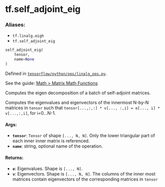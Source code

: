 <div itemscope itemtype="http://developers.google.com/ReferenceObject">
<meta itemprop="name" content="tf.self_adjoint_eig" />
</div>

# tf.self_adjoint_eig

### Aliases:

* `tf.linalg.eigh`
* `tf.self_adjoint_eig`

``` python
self_adjoint_eig(
    tensor,
    name=None
)
```



Defined in [`tensorflow/python/ops/linalg_ops.py`](https://www.tensorflow.org/code/tensorflow/python/ops/linalg_ops.py).

See the guide: [Math > Matrix Math Functions](../../../api_guides/python/math_ops.md#Matrix_Math_Functions)

Computes the eigen decomposition of a batch of self-adjoint matrices.

Computes the eigenvalues and eigenvectors of the innermost N-by-N matrices
in `tensor` such that
`tensor[...,:,:] * v[..., :,i] = e[..., i] * v[...,:,i]`, for i=0...N-1.

#### Args:

* <b>`tensor`</b>: `Tensor` of shape `[..., N, N]`. Only the lower triangular part of
    each inner inner matrix is referenced.
* <b>`name`</b>: string, optional name of the operation.


#### Returns:

* <b>`e`</b>: Eigenvalues. Shape is `[..., N]`.
* <b>`v`</b>: Eigenvectors. Shape is `[..., N, N]`. The columns of the inner most
    matrices contain eigenvectors of the corresponding matrices in `tensor`